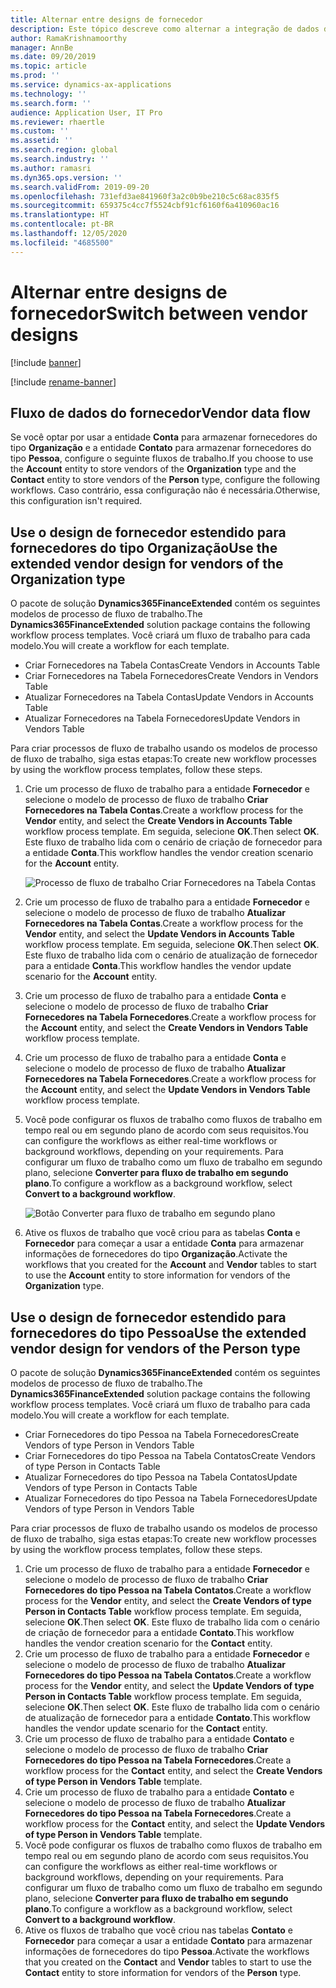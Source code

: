 ```yaml
---
title: Alternar entre designs de fornecedor
description: Este tópico descreve como alternar a integração de dados do fornecedor entre aplicativos do Finance and Operations e o Dataverse.
author: RamaKrishnamoorthy
manager: AnnBe
ms.date: 09/20/2019
ms.topic: article
ms.prod: ''
ms.service: dynamics-ax-applications
ms.technology: ''
ms.search.form: ''
audience: Application User, IT Pro
ms.reviewer: rhaertle
ms.custom: ''
ms.assetid: ''
ms.search.region: global
ms.search.industry: ''
ms.author: ramasri
ms.dyn365.ops.version: ''
ms.search.validFrom: 2019-09-20
ms.openlocfilehash: 731efd3ae841960f3a2c0b9be210c5c68ac835f5
ms.sourcegitcommit: 659375c4cc7f5524cbf91cf6160f6a410960ac16
ms.translationtype: HT
ms.contentlocale: pt-BR
ms.lasthandoff: 12/05/2020
ms.locfileid: "4685500"
---
```

# <a name="switch-between-vendor-designs"></a><span data-ttu-id="088de-103">Alternar entre designs de fornecedor</span><span class="sxs-lookup"><span data-stu-id="088de-103">Switch between vendor designs</span></span>

[!include [banner](../../includes/banner.md)]

[!include [rename-banner](~/includes/cc-data-platform-banner.md)]



## <a name="vendor-data-flow"></a><span data-ttu-id="088de-104">Fluxo de dados do fornecedor</span><span class="sxs-lookup"><span data-stu-id="088de-104">Vendor data flow</span></span> 

<span data-ttu-id="088de-105">Se você optar por usar a entidade **Conta** para armazenar fornecedores do tipo **Organização** e a entidade **Contato** para armazenar fornecedores do tipo **Pessoa**, configure o seguinte fluxos de trabalho.</span><span class="sxs-lookup"><span data-stu-id="088de-105">If you choose to use the **Account** entity to store vendors of the **Organization** type and the **Contact** entity to store vendors of the **Person** type, configure the following workflows.</span></span> <span data-ttu-id="088de-106">Caso contrário, essa configuração não é necessária.</span><span class="sxs-lookup"><span data-stu-id="088de-106">Otherwise, this configuration isn't required.</span></span>

## <a name="use-the-extended-vendor-design-for-vendors-of-the-organization-type"></a><span data-ttu-id="088de-107">Use o design de fornecedor estendido para fornecedores do tipo Organização</span><span class="sxs-lookup"><span data-stu-id="088de-107">Use the extended vendor design for vendors of the Organization type</span></span>

<span data-ttu-id="088de-108">O pacote de solução **Dynamics365FinanceExtended** contém os seguintes modelos de processo de fluxo de trabalho.</span><span class="sxs-lookup"><span data-stu-id="088de-108">The **Dynamics365FinanceExtended** solution package contains the following workflow process templates.</span></span> <span data-ttu-id="088de-109">Você criará um fluxo de trabalho para cada modelo.</span><span class="sxs-lookup"><span data-stu-id="088de-109">You will create a workflow for each template.</span></span>

+ <span data-ttu-id="088de-110">Criar Fornecedores na Tabela Contas</span><span class="sxs-lookup"><span data-stu-id="088de-110">Create Vendors in Accounts Table</span></span>
+ <span data-ttu-id="088de-111">Criar Fornecedores na Tabela Fornecedores</span><span class="sxs-lookup"><span data-stu-id="088de-111">Create Vendors in Vendors Table</span></span>
+ <span data-ttu-id="088de-112">Atualizar Fornecedores na Tabela Contas</span><span class="sxs-lookup"><span data-stu-id="088de-112">Update Vendors in Accounts Table</span></span>
+ <span data-ttu-id="088de-113">Atualizar Fornecedores na Tabela Fornecedores</span><span class="sxs-lookup"><span data-stu-id="088de-113">Update Vendors in Vendors Table</span></span>

<span data-ttu-id="088de-114">Para criar processos de fluxo de trabalho usando os modelos de processo de fluxo de trabalho, siga estas etapas:</span><span class="sxs-lookup"><span data-stu-id="088de-114">To create new workflow processes by using the workflow process templates, follow these steps.</span></span>

1. <span data-ttu-id="088de-115">Crie um processo de fluxo de trabalho para a entidade **Fornecedor** e selecione o modelo de processo de fluxo de trabalho **Criar Fornecedores na Tabela Contas**.</span><span class="sxs-lookup"><span data-stu-id="088de-115">Create a workflow process for the **Vendor** entity, and select the **Create Vendors in Accounts Table** workflow process template.</span></span> <span data-ttu-id="088de-116">Em seguida, selecione **OK**.</span><span class="sxs-lookup"><span data-stu-id="088de-116">Then select **OK**.</span></span> <span data-ttu-id="088de-117">Este fluxo de trabalho lida com o cenário de criação de fornecedor para a entidade **Conta**.</span><span class="sxs-lookup"><span data-stu-id="088de-117">This workflow handles the vendor creation scenario for the **Account** entity.</span></span>

    ![Processo de fluxo de trabalho Criar Fornecedores na Tabela Contas](media/create_process.png)

2. <span data-ttu-id="088de-119">Crie um processo de fluxo de trabalho para a entidade **Fornecedor** e selecione o modelo de processo de fluxo de trabalho **Atualizar Fornecedores na Tabela Contas**.</span><span class="sxs-lookup"><span data-stu-id="088de-119">Create a workflow process for the **Vendor** entity, and select the **Update Vendors in Accounts Table** workflow process template.</span></span> <span data-ttu-id="088de-120">Em seguida, selecione **OK**.</span><span class="sxs-lookup"><span data-stu-id="088de-120">Then select **OK**.</span></span> <span data-ttu-id="088de-121">Este fluxo de trabalho lida com o cenário de atualização de fornecedor para a entidade **Conta**.</span><span class="sxs-lookup"><span data-stu-id="088de-121">This workflow handles the vendor update scenario for the **Account** entity.</span></span>
3. <span data-ttu-id="088de-122">Crie um processo de fluxo de trabalho para a entidade **Conta** e selecione o modelo de processo de fluxo de trabalho **Criar Fornecedores na Tabela Fornecedores**.</span><span class="sxs-lookup"><span data-stu-id="088de-122">Create a workflow process for the **Account** entity, and select the **Create Vendors in Vendors Table** workflow process template.</span></span>
4. <span data-ttu-id="088de-123">Crie um processo de fluxo de trabalho para a entidade **Conta** e selecione o modelo de processo de fluxo de trabalho **Atualizar Fornecedores na Tabela Fornecedores**.</span><span class="sxs-lookup"><span data-stu-id="088de-123">Create a workflow process for the **Account** entity, and select the **Update Vendors in Vendors Table** workflow process template.</span></span>
5. <span data-ttu-id="088de-124">Você pode configurar os fluxos de trabalho como fluxos de trabalho em tempo real ou em segundo plano de acordo com seus requisitos.</span><span class="sxs-lookup"><span data-stu-id="088de-124">You can configure the workflows as either real-time workflows or background workflows, depending on your requirements.</span></span> <span data-ttu-id="088de-125">Para configurar um fluxo de trabalho como um fluxo de trabalho em segundo plano, selecione **Converter para fluxo de trabalho em segundo plano**.</span><span class="sxs-lookup"><span data-stu-id="088de-125">To configure a workflow as a background workflow, select **Convert to a background workflow**.</span></span>

    ![Botão Converter para fluxo de trabalho em segundo plano](media/background_workflow.png)

6. <span data-ttu-id="088de-127">Ative os fluxos de trabalho que você criou para as tabelas **Conta** e **Fornecedor** para começar a usar a entidade **Conta** para armazenar informações de fornecedores do tipo **Organização**.</span><span class="sxs-lookup"><span data-stu-id="088de-127">Activate the workflows that you created for the **Account** and **Vendor** tables to start to use the **Account** entity to store information for vendors of the **Organization** type.</span></span>

## <a name="use-the-extended-vendor-design-for-vendors-of-the-person-type"></a><span data-ttu-id="088de-128">Use o design de fornecedor estendido para fornecedores do tipo Pessoa</span><span class="sxs-lookup"><span data-stu-id="088de-128">Use the extended vendor design for vendors of the Person type</span></span>

<span data-ttu-id="088de-129">O pacote de solução **Dynamics365FinanceExtended** contém os seguintes modelos de processo de fluxo de trabalho.</span><span class="sxs-lookup"><span data-stu-id="088de-129">The **Dynamics365FinanceExtended** solution package contains the following workflow process templates.</span></span> <span data-ttu-id="088de-130">Você criará um fluxo de trabalho para cada modelo.</span><span class="sxs-lookup"><span data-stu-id="088de-130">You will create a workflow for each template.</span></span>

+ <span data-ttu-id="088de-131">Criar Fornecedores do tipo Pessoa na Tabela Fornecedores</span><span class="sxs-lookup"><span data-stu-id="088de-131">Create Vendors of type Person in Vendors Table</span></span>
+ <span data-ttu-id="088de-132">Criar Fornecedores do tipo Pessoa na Tabela Contatos</span><span class="sxs-lookup"><span data-stu-id="088de-132">Create Vendors of type Person in Contacts Table</span></span>
+ <span data-ttu-id="088de-133">Atualizar Fornecedores do tipo Pessoa na Tabela Contatos</span><span class="sxs-lookup"><span data-stu-id="088de-133">Update Vendors of type Person in Contacts Table</span></span>
+ <span data-ttu-id="088de-134">Atualizar Fornecedores do tipo Pessoa na Tabela Fornecedores</span><span class="sxs-lookup"><span data-stu-id="088de-134">Update Vendors of type Person in Vendors Table</span></span>

<span data-ttu-id="088de-135">Para criar processos de fluxo de trabalho usando os modelos de processo de fluxo de trabalho, siga estas etapas:</span><span class="sxs-lookup"><span data-stu-id="088de-135">To create new workflow processes by using the workflow process templates, follow these steps.</span></span>

1. <span data-ttu-id="088de-136">Crie um processo de fluxo de trabalho para a entidade **Fornecedor** e selecione o modelo de processo de fluxo de trabalho **Criar Fornecedores do tipo Pessoa na Tabela Contatos**.</span><span class="sxs-lookup"><span data-stu-id="088de-136">Create a workflow process for the **Vendor** entity, and select the **Create Vendors of type Person in Contacts Table** workflow process template.</span></span> <span data-ttu-id="088de-137">Em seguida, selecione **OK**.</span><span class="sxs-lookup"><span data-stu-id="088de-137">Then select **OK**.</span></span> <span data-ttu-id="088de-138">Este fluxo de trabalho lida com o cenário de criação de fornecedor para a entidade **Contato**.</span><span class="sxs-lookup"><span data-stu-id="088de-138">This workflow handles the vendor creation scenario for the **Contact** entity.</span></span>
2. <span data-ttu-id="088de-139">Crie um processo de fluxo de trabalho para a entidade **Fornecedor** e selecione o modelo de processo de fluxo de trabalho **Atualizar Fornecedores do tipo Pessoa na Tabela Contatos**.</span><span class="sxs-lookup"><span data-stu-id="088de-139">Create a workflow process for the **Vendor** entity, and select the **Update Vendors of type Person in Contacts Table** workflow process template.</span></span> <span data-ttu-id="088de-140">Em seguida, selecione **OK**.</span><span class="sxs-lookup"><span data-stu-id="088de-140">Then select **OK**.</span></span> <span data-ttu-id="088de-141">Este fluxo de trabalho lida com o cenário de atualização de fornecedor para a entidade **Contato**.</span><span class="sxs-lookup"><span data-stu-id="088de-141">This workflow handles the vendor update scenario for the **Contact** entity.</span></span>
3. <span data-ttu-id="088de-142">Crie um processo de fluxo de trabalho para a entidade **Contato** e selecione o modelo de processo de fluxo de trabalho **Criar Fornecedores do tipo Pessoa na Tabela Fornecedores**.</span><span class="sxs-lookup"><span data-stu-id="088de-142">Create a workflow process for the **Contact** entity, and select the **Create Vendors of type Person in Vendors Table** template.</span></span>
4. <span data-ttu-id="088de-143">Crie um processo de fluxo de trabalho para a entidade **Contato** e selecione o modelo de processo de fluxo de trabalho **Atualizar Fornecedores do tipo Pessoa na Tabela Fornecedores**.</span><span class="sxs-lookup"><span data-stu-id="088de-143">Create a workflow process for the **Contact** entity, and select the **Update Vendors of type Person in Vendors Table** template.</span></span>
5. <span data-ttu-id="088de-144">Você pode configurar os fluxos de trabalho como fluxos de trabalho em tempo real ou em segundo plano de acordo com seus requisitos.</span><span class="sxs-lookup"><span data-stu-id="088de-144">You can configure the workflows as either real-time workflows or background workflows, depending on your requirements.</span></span> <span data-ttu-id="088de-145">Para configurar um fluxo de trabalho como um fluxo de trabalho em segundo plano, selecione **Converter para fluxo de trabalho em segundo plano**.</span><span class="sxs-lookup"><span data-stu-id="088de-145">To configure a workflow as a background workflow, select **Convert to a background workflow**.</span></span>
6. <span data-ttu-id="088de-146">Ative os fluxos de trabalho que você criou nas tabelas **Contato** e **Fornecedor** para começar a usar a entidade **Contato** para armazenar informações de fornecedores do tipo **Pessoa**.</span><span class="sxs-lookup"><span data-stu-id="088de-146">Activate the workflows that you created on the **Contact** and **Vendor** tables to start to use the **Contact** entity to store information for vendors of the **Person** type.</span></span>
